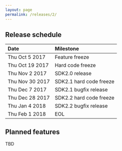 ```yaml
---
layout: page
permalink: /releases/2/
---
```


## Release schedule ##

| Date            | Milestone
|:----------------|:---------
| Thu Oct 5 2017  | Feature freeze
| Thu Oct 19 2017 | Hard code freeze
| Thu Nov 2 2017  | SDK2.0 release
| Thu Nov 30 2017 | SDK2.1 hard code freeze
| Thu Dec 7 2017  | SDK2.1 bugfix release
| Thu Dec 28 2017 | SDK2.2 hard code freeze
| Thu Jan 4 2018  | SDK2.2 bugfix release
| Thu Feb 1 2018  | EOL

## Planned features ##

TBD